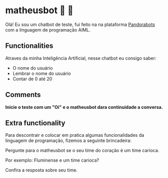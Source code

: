 # 

# matheusbot  🤖  &#129302;

Olá! Eu sou um chatbot de teste, fui feito na na plataforma <a href="https://home.pandorabots.com/home.html">Pandorabots</a> com a linguagem de programação AIML.

## Functionalities

Atraves da minha Inteligência Artificial, nesse chatbot eu consigo saber:
     <ul> 
      <li> O nome do usuário </li>
      <li> Lembrar o nome do usuário</li>
      <li>Contar de 0 até 20</li>
    </ul>  

## Comments
 <strong> Inicie o teste com um "Oi" e o matheusbot dara continuidade a conversa.</strong>

## Extra functionality
Para descontrair e colocar em pratica algumas funcionalidades da linguagem de programação, fizemos a seguinte brincadeira:

Pergunte para o matheusbot se o seu time do coração é um time carioca.

Por exemplo: Fluminense e um time carioca?

Confira a resposta sobre seu time.

